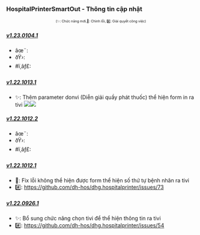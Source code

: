 ﻿### HospitalPrinterSmartOut - Thông tin cập nhật

<div align="center" style="font-size:xx-small">(✨: Chức năng mới,🐛: Chỉnh lỗi, #️⃣: Giải quyết công việc) </div>

##### [v1.23.0104.1]()

-  âœ¨:
-  ðŸ›:
-  #ï¸âƒ£:

##### [v1.22.1013.1]()

-  ✨: Thêm parameter donvi (Diễn giải quầy phát thuốc) thể hiện form in ra tivi ![](../MoTaThayDoi/Outtv/ThemPara-donvi-01.png)![](../MoTaThayDoi/Outtv/ThemPara-donvi-02.png)

##### [v1.22.1012.2]()

-  âœ¨:
-  ðŸ›:
-  #ï¸âƒ£:

##### [v1.22.1012.1]()

-  🐛: Fix lỗi không thể hiện được form thể hiện số thứ tự bệnh nhân ra tivi
-  #️⃣: https://github.com/dh-hos/dhg.hospitalprinter/issues/73

##### [v1.22.0926.1]()

-  ✨: Bổ sung chức năng chọn tivi để thể hiện thông tin ra tivi
-  #️⃣: https://github.com/dh-hos/dhg.hospitalprinter/issues/54

